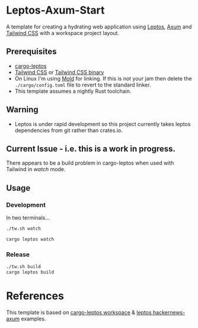 # Leptos-Axum-Start

A template for creating a hydrating web application using [Leptos](https://github.com/leptos-rs/leptos), [Axum](https://github.com/tokio-rs/axum) and [Tailwind CSS](https://tailwindcss.com) with a workspace project layout.

## Prerequisites

- [cargo-leptos](https://github.com/leptos-rs/cargo-leptos)
- [Tailwind CSS](https://tailwindcss.com) or [Tailwind CSS binary](https://github.com/tailwindlabs/tailwindcss/releases)
- On Linux I'm using [Mold](https://github.com/rui314/mold) for linking.  If this is not your jam then delete the `./cargo/config.toml` file to revert to the standard linker.
- This template assumes a nightly Rust toolchain.

## Warning

- Leptos is under rapid development so this project currently takes leptos dependencies from git rather than crates.io.

## Current Issue - i.e. this is a work in progress.

There appears to be a build problem in cargo-leptos when used with Tailwind in _watch_ mode.

## Usage

### Development

In two terminals...
```bash
./tw.sh watch
```
```bash
cargo leptos watch
```

### Release

```bash
./tw.sh build
cargo leptos build
```

# References

This template is based on [cargo-leptos workspace](https://github.com/leptos-rs/cargo-leptos/tree/main/examples/workspace) & [leptos hackernews-axum](https://github.com/leptos-rs/leptos/tree/main/examples/hackernews_axum) examples.
